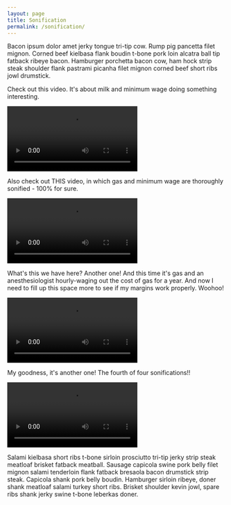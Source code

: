 ```yaml
---
layout: page
title: Sonification
permalink: /sonification/
---
```

  <p>
    Bacon ipsum dolor amet jerky tongue tri-tip cow. Rump pig pancetta filet mignon. Corned beef kielbasa flank boudin t-bone pork loin alcatra ball tip fatback ribeye bacon. Hamburger porchetta bacon cow, ham hock strip steak shoulder flank pastrami picanha filet mignon corned beef short ribs jowl drumstick.
  </p>
<p class="desc">
    Check out this video. It's about milk and minimum wage doing something interesting.
</p>
<p>
  <video src="/assets/milkminimumwage.mp4" class="soundviz" controls></video>
</p>

<p class="desc">
  Also check out THIS video, in which gas and minimum wage are thoroughly sonified - 100% for sure.
</p>

<p>
  <video src="/assets/gasminimumwage.mp4" class="soundviz" controls></video>
</p>
<p class="desc">
  What's this we have here? Another one! And this time it's gas and an anesthesiologist hourly-waging out the cost of gas for a year. And now I need to fill up this space more to see if my margins work properly. Woohoo!
</p>
<p>
  <video src="/assets/gasmwanesth.mp4" class="soundviz" controls></videos>
</p>
<p class="desc">
  My goodness, it's another one! The fourth of four sonifications!!
</p>
<p>
  <video src="/assets/milkmwanesth.mp4" class="soundviz" controls></video>
</p>

<p>
    Salami kielbasa short ribs t-bone sirloin prosciutto tri-tip jerky strip steak meatloaf brisket fatback meatball. Sausage capicola swine pork belly filet mignon salami tenderloin flank fatback bresaola bacon drumstick strip steak. Capicola shank pork belly boudin. Hamburger sirloin ribeye, doner shank meatloaf salami turkey short ribs. Brisket shoulder kevin jowl, spare ribs shank jerky swine t-bone leberkas doner.
</p>
</div>
